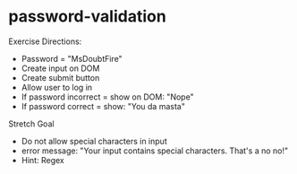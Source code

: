 # password-validation
Exercise Directions:
- Password = "MsDoubtFire"
- Create input on DOM
- Create submit button
- Allow user to log in
- If password incorrect = show on DOM: "Nope"
- If password correct = show: "You da masta"

Stretch Goal
- Do not allow special characters in input
- error message: "Your input contains special characters. That's a no no!"
- Hint: Regex

